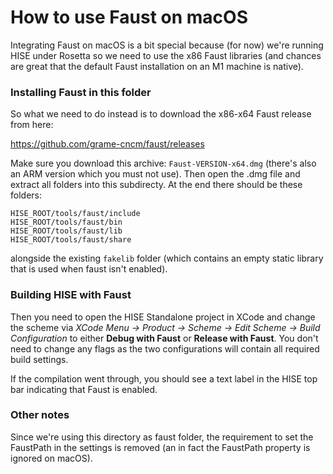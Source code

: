 # How to use Faust on macOS

Integrating Faust on macOS is a bit special because (for now) we're running HISE under Rosetta so we need to use the x86 Faust libraries (and chances are great that the default Faust installation on an M1 machine is native).

### Installing Faust in this folder

So what we need to do instead is to download the x86-x64 Faust release from here:

https://github.com/grame-cncm/faust/releases

Make sure you download this archive: `Faust-VERSION-x64.dmg` (there's also an ARM version which you must not use). Then open the .dmg file and extract all folders into this subdirecty. At the end there should be these folders:

```
HISE_ROOT/tools/faust/include
HISE_ROOT/tools/faust/bin
HISE_ROOT/tools/faust/lib
HISE_ROOT/tools/faust/share
```

alongside the existing `fakelib` folder (which contains an empty static library that is used when faust isn't enabled).

### Building HISE with Faust

Then you need to open the HISE Standalone project in XCode and change the scheme via *XCode Menu -> Product -> Scheme -> Edit Scheme -> Build Configuration* to either **Debug with Faust** or **Release with Faust**. You don't need to change any flags as the two configurations will contain all required build settings.

If the compilation went through, you should see a text label in the HISE top bar indicating that Faust is enabled.

### Other notes

Since we're using this directory as faust folder, the requirement to set the FaustPath in the settings is removed (an in fact the FaustPath property is ignored on macOS).